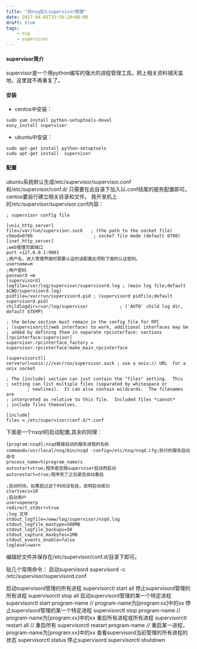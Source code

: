 ```yaml
---
title: "将nsq加入supervisor管理"
date: 2017-04-01T15:56:20+08:00
draft: true
tags:
    - nsq
    - supervisor
---
```



#### supervisor简介
supervisor是一个用python编写的强大的进程管理工具。网上相关资料铺天盖地，这里就不再重复了。
#### 安装
- centos中安装：
``` shell
sudo yum install python-setuptools-devel
easy_install supervisor
```
- ubuntu中安装：
``` shell
sudo apt-get install python-setuptools
sudo apt-get install  supervisor
```

#### 配置
ubuntu系统默认生成/etc/supervisor/supervisor.conf和/etc/supervisor/conf.d/ 只需要在此目录下加入以.conf结尾的服务配置即可。centos要自行建立相关目录和文件。
我开发机上的/etc/supervisor/supervisor.conf内容：
```
; supervisor config file

[unix_http_server]
file=/var/run/supervisor.sock   ; (the path to the socket file)
chmod=0700                       ; sockef file mode (default 0700)
[inet_http_server]
;web管理页面端口
port =127.0.0.1:9001
;用户名，进入管理界面时需要认证的话配置此项和下面的认证密码。
username=m
;用户密码
password =m
[supervisord]
logfile=/var/log/supervisor/supervisord.log ; (main log file;default $CWD/supervisord.log)
pidfile=/var/run/supervisord.pid ; (supervisord pidfile;default supervisord.pid)
childlogdir=/var/log/supervisor            ; ('AUTO' child log dir, default $TEMP)

; the below section must remain in the config file for RPC
; (supervisorctl/web interface) to work, additional interfaces may be
; added by defining them in separate rpcinterface: sections
[rpcinterface:supervisor]
supervisor.rpcinterface_factory = supervisor.rpcinterface:make_main_rpcinterface

[supervisorctl]
serverurl=unix:///var/run/supervisor.sock ; use a unix:// URL  for a unix socket

; The [include] section can just contain the "files" setting.  This
; setting can list multiple files (separated by whitespace or
        ; newlines).  It can also contain wildcards.  The filenames are
; interpreted as relative to this file.  Included files *cannot*
; include files themselves.

[include]
files = /etc/supervisor/conf.d/*.conf

```
下面是一个nsqd的启动配置,其余的同理：
```
[program:nsqd];nsqd既是启动的服务进程的名称
command=/usr/local/nsq/bin/nsqd -config=/etc/nsq/nsqd.cfg;执行的服务启动命令
process_name=%(program_name)s
autostart=true;程序是否随superviser启动而启动
autorestart=true;程序死了之后是否自动重启

;启动时间，如果超过这个时间没有挂，说明启动成功
startsecs=10
;启动用户
user=openerp
redirect_stderr=true
;log 文件
stdout_logfile=/www/log/supervisor/nsqd.log
stdout_logfile_maxtype=500MB
stdout_logfile_backups=50
stdout_capture_maxbytes=1MB
stdout_events_enable=false
loglevel=warn
```
编辑好文件并保存在/etc/supervisor/conf.d/目录下即可。

贴几个常用命令：
启动supervisord
supervisord -c /etc/supervisor/supervisord.conf


启动supervisord管理的所有进程
supervisorctl start all
停止supervisord管理的所有进程
supervisorctl stop all
启动supervisord管理的某一个特定进程
supervisorctl start program-name // program-name为[program:xx]中的xx
停止supervisord管理的某一个特定进程 
supervisorctl stop program-name  // program-name为[program:xx]中的xx
重启所有进程或所有进程
supervisorctl restart all  // 重启所有
supervisorctl reatart program-name // 重启某一进程，program-name为[program:xx]中的xx
 查看supervisord当前管理的所有进程的状态
supervisorctl status
停止supervisord
supervisorctl shutdown

